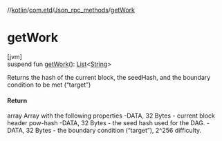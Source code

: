 //[kotlin](../../../index.md)/[com.etd](../index.md)/[Json_rpc_methods](index.md)/[getWork](get-work.md)

# getWork

[jvm]\
suspend fun [getWork](get-work.md)(): [List](https://kotlinlang.org/api/latest/jvm/stdlib/kotlin.collections/-list/index.html)&lt;[String](https://kotlinlang.org/api/latest/jvm/stdlib/kotlin/-string/index.html)&gt;

Returns the hash of the current block, the seedHash, and the boundary condition to be met (“target”)

#### Return

array Array with the following properties -DATA, 32 Bytes - current block header pow-hash -DATA, 32 Bytes - the seed hash used for the DAG. -DATA, 32 Bytes - the boundary condition (“target”), 2^256  difficulty.
